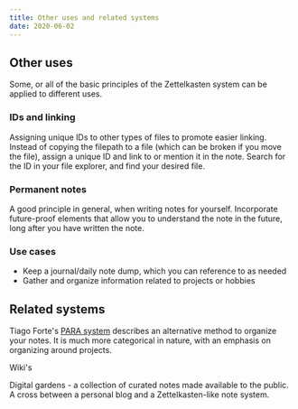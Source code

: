 ```yaml
---
title: Other uses and related systems
date: 2020-06-02
---
```


## Other uses

Some, or all of the basic principles of the Zettelkasten system can be applied to different uses.

### IDs and linking

Assigning unique IDs to other types of files to promote easier linking. Instead of copying the filepath to a file (which can be broken if you move the file), assign a unique ID and link to or mention it in the note. Search for the ID in your file explorer, and find your desired file.

### Permanent notes

A good principle in general, when writing notes for yourself. Incorporate future-proof elements that allow you to understand the note in the future, long after you have written the note.

### Use cases

- Keep a journal/daily note dump, which you can reference to as needed
- Gather and organize information related to projects or hobbies


## Related systems 

Tiago Forte's [PARA system](https://fortelabs.co/blog/para/) describes an alternative method to organize your notes. It is much more categorical in nature, with an emphasis on organizing around projects.

Wiki's

Digital gardens - a collection of curated notes made available to the public. A cross between a personal blog and a Zettelkasten-like note system.